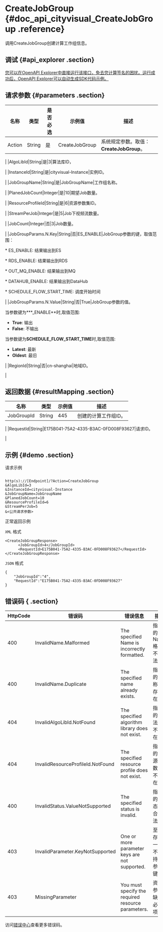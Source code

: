 # CreateJobGroup {#doc_api_cityvisual_CreateJobGroup .reference}

调用CreateJobGroup创建计算工作组信息。

## 调试 {#api_explorer .section}

[您可以在OpenAPI Explorer中直接运行该接口，免去您计算签名的困扰。运行成功后，OpenAPI Explorer可以自动生成SDK代码示例。](https://api.aliyun.com/#product=cityvisual&api=CreateJobGroup&type=RPC&version=2018-10-30)

## 请求参数 {#parameters .section}

|名称|类型|是否必选|示例值|描述|
|--|--|----|---|--|
|Action|String|是|CreateJobGroup|系统规定参数。取值：**CreateJobGroup**。

 |
|AlgoLibId|String|是|3|算法库ID，

 |
|InstanceId|String|是|cityvisual-Instance|实例ID。

 |
|JobGroupName|String|是|JobGroupName|工作组名称。

 |
|PlanedJobCount|Integer|是|10|期望Job数量。

 |
|ResourceProfileId|String|是|6|资源参数集ID。

 |
|StreamPerJob|Integer|是|5|Job下视频流数量。

 |
|JobCount|Integer|否|3|Job数量。

 |
|JobGroupParams.N.Key|String|否|ES\_ENABLE|JobGroup参数的键，取值范围：

 \* ES\_ENABLE: 结果输出到ES

 \* RDS\_ENABLE: 结果输出到RDS

 \* OUT\_MQ\_ENABLE: 结果输出到MQ

 \* DATAHUB\_ENABLE: 结果输出到DataHub

 \* SCHEDULE\_FLOW\_START\_TIME: 调度开始时间

 |
|JobGroupParams.N.Value|String|否|True|JobGroup参数的值。

 当参数键为**\*\_ENABLE**时,取值范围:

 -   **True**: 输出
-   **False**: 不输出

 当参数键为**SCHEDULE\_FLOW\_START\_TIME**时,取值范围:

 -   **Latest**: 最新
-   **Oldest**: 最旧

 |
|RegionId|String|否|cn-shanghai|地域ID。

 |

## 返回数据 {#resultMapping .section}

|名称|类型|示例值|描述|
|--|--|---|--|
|JobGroupId|String|445|创建的计算工作组ID。

 |
|RequestId|String|E175B041-75A2-4335-B3AC-0FD008F93627|请求ID。

 |

## 示例 {#demo .section}

请求示例

``` {#request_demo}

http(s)://[Endpoint]/?Action=CreateJobGroup
&AlgoLibId=3
&InstanceId=cityvisual-Instance
&JobGroupName=JobGroupName
&PlanedJobCount=10
&ResourceProfileId=6
&StreamPerJob=5
&<公共请求参数>

```

正常返回示例

`XML` 格式

``` {#xml_return_success_demo}
<CreateJobGroupResponse>
      <JobGroupId>4</JobGroupId>
      <RequestId>E175B041-75A2-4335-B3AC-0FD008F93627</RequestId>
</CreateJobGroupResponse>
```

`JSON` 格式

``` {#json_return_success_demo}
{
	"JobGroupId":"4",
	"RequestId":"E175B041-75A2-4335-B3AC-0FD008F93627"
}
```

## 错误码 { .section}

|HttpCode|错误码|错误信息|描述|
|--------|---|----|--|
|400|InvalidName.Malformed|The specified Name is incorrectly formatted.|指定的Name格式不合法。|
|400|InvalidName.Duplicate|The specified name already exists.|指定的名称已存在。|
|404|InvalidAlgoLibId.NotFound|The specified algorithm library does not exist.|指定的算法库不存在。|
|404|InvalidResourceProfileId.NotFound|The specified resource profile does not exist.|指定的资源参数集不存在。|
|400|InvalidStatus.ValueNotSupported|The specified status is invalid.|指定的状态不合法。|
|403|InvalidParameter.KeyNotSupported|One or more parameter keys are not supported.|至少存在一个不支持的参数键。|
|403|MissingParameter|You must specify the required resource parameters.|资源参数缺少必需项。|

访问[错误中心](https://error-center.aliyun.com/status/product/cityvisual)查看更多错误码。

